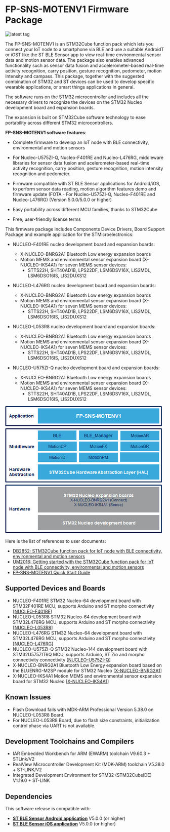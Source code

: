 # FP-SNS-MOTENV1 Firmware Package

![latest tag](https://img.shields.io/github/v/tag/STMicroelectronics/fp-sns-motenv1.svg?color=brightgreen)

The FP-SNS-MOTENV1 is an STM32Cube function pack which lets you connect your IoT node to a smartphone via BLE and use a suitable AndroidT or iOST like the ST BLE Sensor app
to view real-time environmental sensor data and motion sensor data.
The package also enables advanced functionality such as sensor data fusion and accelerometer-based real-time activity recognition, carry position, gesture recognition, pedometer, motion Intensity and campass.
This package, together with the suggested combination of STM32 and ST devices can be used to develop specific wearable applications, or smart things applications in general.

The software runs on the STM32 microcontroller and includes all the necessary drivers to recognize the devices on the STM32 Nucleo development board and expansion boards.

The expansion is built on STM32Cube software technology to ease portability across different STM32 microcontrollers.

**FP-SNS-MOTENV1 software features**:

- Complete firmware to develop an IoT node with BLE connectivity, environmental and motion sensors

- For Nucleo-U575ZI-Q, Nucleo-F401RE and Nucleo-L476RG, middleware libraries for sensor data fusion and acelerometer-based real-time activity recognition, carry position, gesture recognition, motion intensity recognition and pedometer.

- Firmware compatible with ST BLE Sensor applications for Android/iOS, to perform sensor data reading, motion algorithm features demo and firmware update (FOTA - For Nucleo-U575ZI-Q, Nucleo-F401RE and Nucleo-L476RG)
(Version 5.0.0/5.0.0 or higher)

- Easy portability across different MCU families, thanks to STM32Cube

- Free, user-friendly license terms

This firmware package includes Components Device Drivers, Board Support Package and example application for the STMicroelectronics:

- NUCLEO-F401RE nucleo development board and expansion boards:
  - X-NUCLEO-BNRG2A1 Bluetooth Low energy expansion boards
  - Motion MEMS and environmental sensor expansion board (X-NUCLEO-IKS4A1) for seven MEMS sensor devices:
	   - STTS22H, SHT40AD1B, LPS22DF, LSM6DSV16X, LIS2MDL, LSM6DSO16IS, LIS2DUXS12
  
- NUCLEO-L476RG nucleo development board and expansion boards:
  - X-NUCLEO-BNRG2A1 Bluetooth Low energy expansion boards
  - Motion MEMS and environmental sensor expansion board (X-NUCLEO-IKS4A1) for seven MEMS sensor devices:
	   - STTS22H, SHT40AD1B, LPS22DF, LSM6DSV16X, LIS2MDL, LSM6DSO16IS, LIS2DUXS12
  
- NUCLEO-L053R8 nucleo development board and expansion boards:
  - X-NUCLEO-BNRG2A1 Bluetooth Low energy expansion boards
  - Motion MEMS and environmental sensor expansion board (X-NUCLEO-IKS4A1) for seven MEMS sensor devices:
	   - STTS22H, SHT40AD1B, LPS22DF, LSM6DSV16X, LIS2MDL, LSM6DSO16IS, LIS2DUXS12
	   
- NUCLEO-U575ZI-Q nucleo development board and expansion boards:
  - X-NUCLEO-BNRG2A1 Bluetooth Low energy expansion boards
  - Motion MEMS and environmental sensor expansion board (X-NUCLEO-IKS4A1) for seven MEMS sensor devices:
	   - STTS22H, SHT40AD1B, LPS22DF, LSM6DSV16X, LIS2MDL, LSM6DSO16IS, LIS2DUXS12

[![The FP-SNS-MOTENV1 package contents](_htmresc/FP-SNS-MOTENV1_Software_Architecture.png)]()

Here is the list of references to user documents:

- [DB2852: STM32Cube function pack for IoT node with BLE connectivity, environmental and motion sensors ](https://www.st.com/resource/en/data_brief/fp-sns-motenv1.pdf)
- [UM2016: Getting started with the STM32Cube function pack for IoT node with BLE connectivity, environmental and motion sensors](https://www.st.com/resource/en/user_manual/um2016-getting-started-with-the-stm32cube-function-pack-for-iot-node-with-ble-connectivity-and-environmental-and-motion-sensors-stmicroelectronics.pdf)
- [FP-SNS-MOTENV1 Quick Start Guide](https://www.st.com/content/ccc/resource/sales_and_marketing/presentation/product_presentation/group0/0f/3f/59/05/d8/9e/4a/03/FP-SNS-MOTENV1%20quick%20start%20guide/files/FP-SNS-MOTENV1_quick_start_guide.pdf/jcr:content/translations/en.FP-SNS-MOTENV1_quick_start_guide.pdf)

## Supported Devices and Boards

- NUCLEO-F401RE STM32 Nucleo-64 development board with STM32F401RE MCU, supports Arduino and ST morpho connectivity \[[NUCLEO-F401RE](https://www.st.com/content/st_com/en/products/evaluation-tools/product-evaluation-tools/mcu-mpu-eval-tools/stm32-mcu-mpu-eval-tools/stm32-nucleo-boards/nucleo-f401re.html)\]
- NUCLEO-L053R8 STM32 Nucleo-64 development board with STM32L476RG MCU, supports Arduino and ST morpho connectivity \[[NUCLEO-L053R8](https://www.st.com/content/st_com/en/products/evaluation-tools/product-evaluation-tools/mcu-mpu-eval-tools/stm32-mcu-mpu-eval-tools/stm32-nucleo-boards/nucleo-l053r8.html)\]
- NUCLEO-L476RG STM32 Nucleo-64 development board with STM32L476RG MCU, supports Arduino and ST morpho connectivity \[[NUCLEO-L476RG](https://www.st.com/content/st_com/en/products/evaluation-tools/product-evaluation-tools/mcu-mpu-eval-tools/stm32-mcu-mpu-eval-tools/stm32-nucleo-boards/nucleo-l476rg.html)\]
- NUCLEO-U575ZI-Q STM32 Nucleo-144 development board with STM32U575ZIT6Q MCU, supports Arduino, ST Zio and morpho connectivity connectivity \[[NUCLEO-U575ZI-Q](https://www.st.com/content/st_com/en/products/evaluation-tools/product-evaluation-tools/mcu-mpu-eval-tools/stm32-mcu-mpu-eval-tools/stm32-nucleo-boards/nucleo-u575zi-q.html)\]
- X-NUCLEO-BNRG2A1 Bluetooth Low Energy expansion board based on the BLUENRG-M2SP module for STM32 Nucleo \[[X-NUCLEO-BNRG2A1](https://www.st.com/en/ecosystems/x-nucleo-bnrg2a1.html)]
- X-NUCLEO-IKS4A1 Motion MEMS and environmental sensor expansion board for STM32 Nucleo \[[X-NUCLEO-IKS4A1](https://www.st.com/en/ecosystems/x-nucleo-iks4a1.html)]

## Known Issues

- Flash Download fails with MDK-ARM Professional Version 5.38.0 on NUCLEO-L053R8 Board.
- For NUCLEO-L053R8 Board, due to flash size constraints, initialization control phase via UART is not available.
	
## Development Toolchains and Compilers

-   IAR Embedded Workbench for ARM (EWARM) toolchain V9.60.3 + STLink/V2
-   RealView Microcontroller Development Kit (MDK-ARM) toolchain V5.38.0 + ST-LINK/V2
-   Integrated Development Environment for STM32 (STM32CubeIDE) V1.19.0 + ST-LINK
	
## Dependencies 

This software release is compatible with:

- [**ST BLE Sensor Android application**](https://play.google.com/store/apps/details?id=com.st.bluems)  V5.0.0 (or higher)
- [**ST BLE Sensor iOS application**](https://apps.apple.com/it/app/st-ble-sensor/id993670214)  V5.0.0 (or higher)
